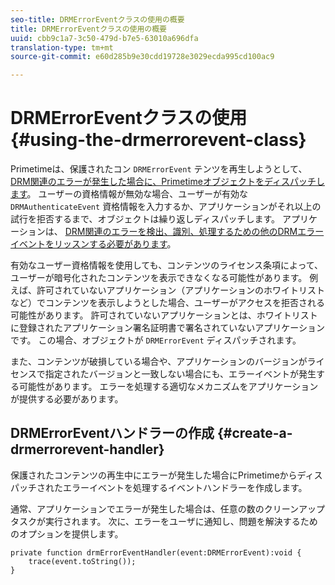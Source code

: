 ```yaml
---
seo-title: DRMErrorEventクラスの使用の概要
title: DRMErrorEventクラスの使用の概要
uuid: cbb9c1a7-3c50-479d-b7e5-63010a696dfa
translation-type: tm+mt
source-git-commit: e60d285b9e30cdd19728e3029ecda995cd100ac9

---
```



# DRMErrorEventクラスの使用 {#using-the-drmerrorevent-class}

Primetimeは、保護されたコン `DRMErrorEvent` テンツを再生しようとして、 [DRM関連のエラーが発生した場合に、Primetimeオブジェクトをディスパッチします](https://help.adobe.com/en_US/primetime/drm/index.html#reference-DRM_Client_Error_Messages)。 ユーザーの資格情報が無効な場合、ユーザーが有効な `DRMAuthenticateEvent` 資格情報を入力するか、アプリケーションがそれ以上の試行を拒否するまで、オブジェクトは繰り返しディスパッチします。 アプリケーションは、 [DRM関連のエラーを検出、識別、処理するための他のDRMエラーイベントをリッスンする必要があります](https://help.adobe.com/en_US/primetime/drm/index.html#reference-DRM_Client_Error_Messages)。

有効なユーザー資格情報を使用しても、コンテンツのライセンス条項によって、ユーザーが暗号化されたコンテンツを表示できなくなる可能性があります。 例えば、許可されていないアプリケーション（アプリケーションのホワイトリストなど）でコンテンツを表示しようとした場合、ユーザーがアクセスを拒否される可能性があります。 許可されていないアプリケーションとは、ホワイトリストに登録されたアプリケーション署名証明書で署名されていないアプリケーションです。 この場合、オブジェクトが `DRMErrorEvent` ディスパッチされます。

また、コンテンツが破損している場合や、アプリケーションのバージョンがライセンスで指定されたバージョンと一致しない場合にも、エラーイベントが発生する可能性があります。 エラーを処理する適切なメカニズムをアプリケーションが提供する必要があります。

## DRMErrorEventハンドラーの作成 {#create-a-drmerrorevent-handler}

保護されたコンテンツの再生中にエラーが発生した場合にPrimetimeからディスパッチされたエラーイベントを処理するイベントハンドラーを作成します。

通常、アプリケーションでエラーが発生した場合は、任意の数のクリーンアップタスクが実行されます。 次に、エラーをユーザに通知し、問題を解決するためのオプションを提供します。

```
private function drmErrorEventHandler(event:DRMErrorEvent):void {  
    trace(event.toString());  
} 
```
